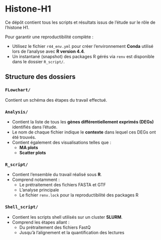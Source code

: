 # Histone-H1

Ce dépôt contient tous les scripts et résultats issus de l’étude sur le rôle de l’histone H1.

Pour garantir une reproductibilité complète :
- Utilisez le fichier `r44_env.yml` pour créer l’environnement **Conda** utilisé lors de l’analyse avec **R version 4.4**.
- Un instantané (snapshot) des packages R gérés via `renv` est disponible dans le dossier `R_script/`.

## Structure des dossiers

### `FLowchart/`
Contient un schéma des étapes du travail effectué.

### `Analysis/`

- Contient la liste de tous les **gènes différentiellement exprimés (DEGs)** identifiés dans l’étude.
- Le nom de chaque fichier indique le **contexte** dans lequel ces DEGs ont été trouvés.
- Contient également des visualisations telles que :
  - **MA plots**
  - **Scatter plots**

### `R_script/`

- Contient l’ensemble du travail réalisé sous **R**.
- Comprend notamment :
  - Le prétraitement des fichiers FASTA et GTF
  - L’analyse principale
  - Le fichier `renv.lock` pour la reproductibilité des packages R

### `Shell_script/`

- Contient les scripts shell utilisés sur un cluster **SLURM**.
- Comprend les étapes allant :
  - Du prétraitement des fichiers FastQ
  - Jusqu’à l’alignement et la quantification des lectures

